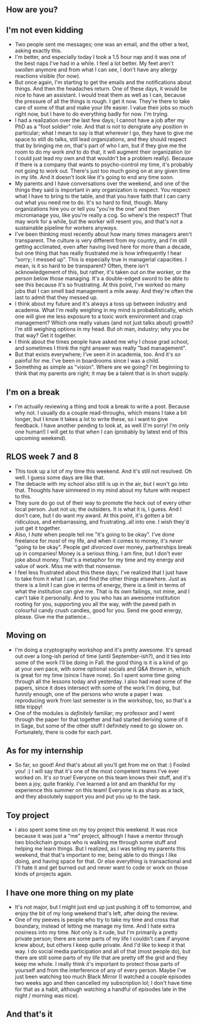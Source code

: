 ## How are you?

## I'm not even kidding
- Two people sent me messages; one was an email, and the other a text, asking exactly this.
- I'm better, and especially today I took a 1.5 hour nap and it was one of the best naps I've had in a while. I feel a lot better. My feet aren't
swollen anymore and from what I can see, I don't have any allergy reactions visible (for now).
- But once again, I'm starting to get the emails and the notifications about things. And then the headaches return. One of these days, it would
be nice to have an assistant. I would treat them as well as I can, because the pressure of all the things is rough. I get it now. They're there to 
take care of some of that and make your life easier. I value their jobs so much right now, but I have to do everything badly for now. I'm trying.
- I had a realization over the last few days; I cannot have a job after my PhD as a "foot soldier" role. And that is not to denigrate any position in
particular; what I mean to say is that wherever I go, they have to give me space to still do talks, still lead organizations, and they should respect that
by bringing me on, that's part of who I am, but if they give me the room to do my work *and* to do that, it will augment their organization (or I could
just lead my own and that wouldn't be a problem really). Because if there is a company that wants to psycho-control my time, it's probably not going to
work out. There's just too much going on at any given time in my life. And it doesn't look like it's going to end any time soon.
- My parents and I have conversations over the weekend, and one of the things they said is important in any organization is respect. You respect what I have
to bring to the table, and that you have faith that I can carry out what you need me to do. It's so hard to find, though. Many organizations hire you 
or tell you "you're the one" and then micromanage you, like you're really a cog. So where's the respect? That may work for a while, but the worker will
resent you, and that's not a sustainable pipeline for workers anyways.
- I've been thinking most recently about how many times managers aren't transparent. The culture is very different from my country, and I'm still getting
acclimated, even after having lived here for more than a decade, but one thing that has really frustrated me is how infrequently I hear "sorry; I messed up".
This is especially true in managerial capacities. I mean, is it so hard to be transparent? Often, there isn't acknowledgement of this, but rather, it's taken
out on the worker, or the person below those managing. It's a double-edged sword to be able to see this because it's so frustrating. At this point, 
I've worked so many jobs that I can smell bad management a mile away. And they're often the last to admit that they messed up. 
- I think about my future and it's always a toss up between industry and academia. What I'm really weighing in my mind is probabilistically, which one will
give me less exposure to a toxic work environment and crap management? Which one really values (and not just talks about) growth? I'm still weighing options
in my head. But oh man, industry; why you *be* that way? Get it together.
- I think about the times people have asked me why I chose grad school, and sometimes I think the right answer was really "bad management".
- But that exists everywhere; I've seen it in academia, too. And it's *so* painful for me. I've been in boardrooms since I was a child. 
- Something as simple as "vision". Where are we going? I'm beginning to think that my parents are right; it may be a talent that is in short supply.

## I'm on a break
- I'm actually reviewing a thing and took a break to write a post. Because why not. I usually do a couple read-throughs, which means I take a bit longer,
but I know it takes a lot to write these, so I want to give feedback. I have another pending to look at, as well (I'm sorry! I'm only one human!)
I will get to that when I can (probably by latest end of this upcoming weekend).

## RLOS week 7 and 8
- This took up a lot of my time this weekend. And it's still not resolved. Oh well. I guess some days are like that. 
- The debacle with my school also still is up in the air, but I won't go into that. Thoughts have simmered in my mind about my future with respect to this.
- They sure do go out of their way to promote the heck out of every other local person. Just not us; the outsiders. It is what it is, I guess. And I don't
care, but I do want my award. At this point, it's gotten a bit ridiculous, and embarrassing, and frustrating..all into one. I wish they'd just get it together.
- Also, I *hate* when people tell me "it's going to be okay". I've done freelance for *most* of my life, and when it comes to money, it's *never* "going
to be okay". People get *divorced* over money, partnerships break up in companies! Money is a serious thing. I am fine, but I don't ever joke about money.
That's a metaphor for my time and my energy and value of work. Miss me with that nonsense.
- I feel less frustrated about this these days; I've realized that I just have to take from it what I can, and find the other things elsewhere. Just as there
is a limit I can give in terms of energy, there is a limit in terms of what the institution can give me. That is its own failings, not mine, and I can't
take it personally. And to you who has an awesome institution rooting for you, supporting you all the way, with the paved path in colourful candy crush candies,
good for you. Send me good energy, please. Give me the patience...

## Moving on
- I'm doing a cryptography workshop and it's pretty awesome. It's spread out over a long-ish period of time (until September-ish?), and it ties into some
of the work I'll be doing in Fall. the good thing is it is a kind of go at your own pace, with some optional socials and Q&A thrown in, which is great for 
my time (since I have none). So I spent some time going through all the lessons today and yesterday. I also had read some of the papers, since it does
intersect with some of the work I'm doing, but funnily enough, one of the persons who wrote a paper I was reproducing work from last semester is in the
workshop, too, so that's a little trippy!
- One of the modules is *definitely* familiar; my professor and I went through the paper for that together and had started deriving some of it in Sage,
but some of the other stuff I definitely need to go slower on. Fortunately, there is code for each part.

## As for my internship
- So far, so good! And that's about all you'll get from me on that :) Fooled you! :) I will say that it's one of the most competent
teams I've ever worked on. It's *so* true! Everyone on this team knows their stuff, and it's been a joy, quite frankly. I've learned a lot and am thankful for my experience this summer on this team! Everyone is as sharp as a tack, and they absolutely support you and put you up to the task.

## Toy project
- I also spent some time on my toy project this weekend. It was nice because it was just a "me" project, although I have a mentor through two blockchain
groups who is walking me through some stuff and helping me learn things. But I realized, as I was telling my parents this weekend, that that's important
to me; being able to do things I like doing, and having space for that. Or else everything is transactional and I'll hate it and get burned out and never
want to code or work on those kinds of projects again. 

## I have one more thing on my plate
- It's not major, but I might just end up just pushing it off to tomorrow, and enjoy the bit of my long weekend that's left, after doing the review.
- One of my peeves is people who try to take my time and cross that boundary, instead of letting me manage my time. And I hate extra nosiness into my time.
Not only is it rude, but I'm primarily a pretty private person; there are some parts of my life I couldn't care if anyone knew about, but others I keep
quite private. And I'd like to keep it that way. I do social media participation and all of that (most people do), but there are still some parts of my life
that are pretty off the grid and they keep me whole. I really think it's important to protect those parts of yourself and from the interference of any of
every person. Maybe I've just been watching too much Black Mirror (I watched a couple episodes two weeks ago and then cancelled my subscription lol; I don't
have time for that as a habit, although watching a handful of episodes late in the night / morning was nice).

## And that's it
